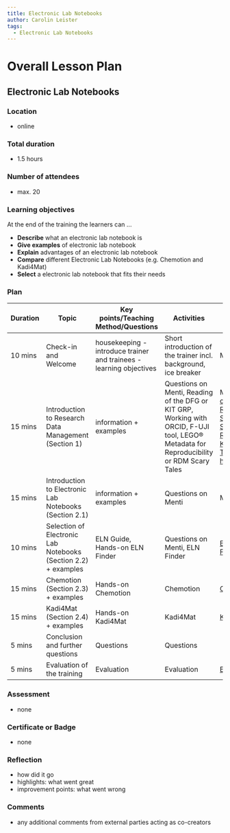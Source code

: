 ```yaml
---
title: Electronic Lab Notebooks
author: Carolin Leister
tags:
  - Electronic Lab Notebooks
---
```


# Overall Lesson Plan

## Electronic Lab Notebooks


### Location
- online

### Total duration
- 1.5 hours

### Number of attendees
- max. 20

### Learning objectives

At the end of the training the learners can ...

- **Describe** what an electronic lab notebook is
- **Give examples** of electronic lab notebook
- **Explain** advantages of an electronic lab notebook
- **Compare** different Electronic Lab Notebooks (e.g. Chemotion and Kadi4Mat)
- **Select** a electronic lab notebook that fits their needs

### Plan
| Duration | Topic                                                                           | Key points/Teaching Method/Questions                                 | Activities                                                                                                                               | Resources                                                                                                                                                                                                                                                                                                             |
| -------- | ------------------------------------------------------------------------------- | -------------------------------------------------------------------- | ---------------------------------------------------------------------------------------------------------------------------------------- | --------------------------------------------------------------------------------------------------------------------------------------------------------------------------------------------------------------------------------------------------------------------------------------------------------------------- |
| 10 mins  | Check-in and Welcome                                                            | housekeeping  - introduce trainer and trainees - learning objectives | Short introduction of the trainer incl. background, ice breaker                                                                          | Menti                                                                                                                                                                                                                                                                                                                 |
| 15 mins  | Introduction to Research Data Management (Section 1)                            | information + examples                                               | Questions on Menti, Reading of the DFG or KIT GRP, Working with ORCID, F-UJI tool, LEGO® Metadata for Reproducibility or RDM Scary Tales | Menti, [DFG Guidelines of Safeguarding Good Research Practice](https://doi.org/10.5281/zenodo.3923601), [Statutes for Safeguarding Good Research Practice at Karlsruhe Institute of Technology (KIT)](https://www.sle.kit.edu/downloads/AmtlicheBekanntmachungen/2021_AB_061_English.pdf), https://orcid.org/register |
| 15 mins  | Introduction to Electronic Lab Notebooks (Section 2.1)                          | information + examples                                               | Questions on Menti                                                                                                                       | Menti                                                                                                                                                                                                                                                                                                                 |
| 10 mins  | Selection of Electronic Lab Notebooks  (Section 2.2)   + examples               | ELN Guide, Hands-on ELN Finder                                       | Questions on Menti, ELN Finder                                                                                                           | [ELN-Guide](https://doi.org/10.4126/FRL01-006425772) , [ELN-Finder](https://eln-finder.ulb.tu-darmstadt.de/home)                                                                                                                                                                                                      |
| 15 mins  | Chemotion (Section 2.3)                                              + examples | Hands-on Chemotion                                                   | Chemotion                                                                                                                                | [Chemotion](https://www.chemotion.net/)                                                                                                                                                                                                                                                                               |
| 15 mins  | Kadi4Mat (Section 2.4)                                               + examples | Hands-on Kadi4Mat                                                    | Kadi4Mat                                                                                                                                 | [Kadi4Mat](https://kadi.iam.kit.edu/)                                                                                                                                                                                                                                                                                 |
| 5 mins   | Conclusion and further questions                                                | Questions                                                            | Questions                                                                                                                                |                                                                                                                                                                                                                                                                                                                       |
| 5 mins   | Evaluation of the training                                                      | Evaluation                                                           | Evaluation                                                                                                                               | [Evaluation form](https://www.bibliothek.kit.edu/english/evaluation-event.php)                                                                                                                                                                                                                                        |


### Assessment
- none

### Certificate or Badge
- none

### Reflection
- how did it go
- highlights: what went great
- improvement points: what went wrong

### Comments
- any additional comments from external parties acting as co-creators